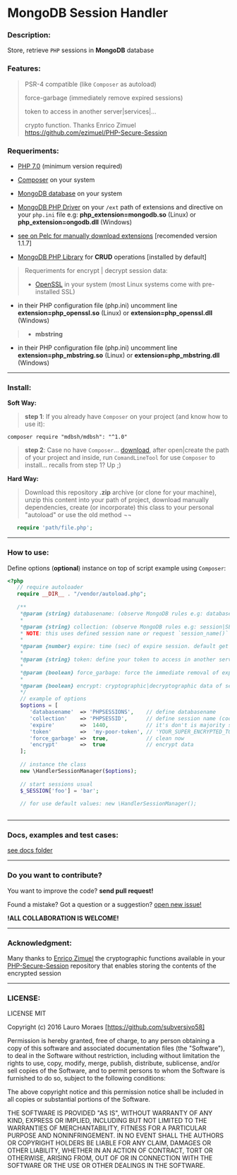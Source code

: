 # MongoDB Session Handler

### Description:

Store, retrieve `PHP` sessions in **MongoDB** database

### Features:

> PSR-4 compatible (like `Composer` as autoload)
>
> force-garbage (immediately remove expired sessions)
>
> token to access in another server|services|...
>
> crypto function. Thanks Enrico Zimuel <https://github.com/ezimuel/PHP-Secure-Session>

### Requeriments:
+ [PHP 7.0](http://php.net/downloads.php) (minimum version required)

+ [Composer](https://getcomposer.org/download/) on your system

+ [MongoDB database](https://www.mongodb.com/download-center#community) on your system

+ [MongoDB PHP Driver](https://github.com/mongodb/mongo-php-driver) on your `/ext` path of extensions and directive on your `php.ini` file e.g: **php_extension=mongodb.so** (Linux) or **php_extension=ongodb.dll** (Windows)
+ [see on Pelc for manually download extensions](https://pecl.php.net/package/mongodb) [recomended version 1.1.7]

+ [MongoDB PHP Library](https://github.com/mongodb/mongo-php-library) for **CRUD** operations [installed by default]

> Requeriments for encrypt | decrypt session data:
> + [OpenSSL](https://www.openssl.org/) in your system (most Linux systems come with pre-installed SSL)
  * in their PHP configuration file (php.ini) uncomment line **extension=php_openssl.so** (Linux) or **extension=php_openssl.dll** (Windows)
>
> + **mbstring**
  * in their PHP configuration file (php.ini) uncomment line **extension=php_mbstring.so** (Linux) or **extension=php_mbstring.dll** (Windows)

-------------------------------------
### Install:

**Soft Way:**
> **step 1**: If you already have `Composer` on your project (and know how to use it):


    composer require "mdbsh/mdbsh": "^1.0"
    
>
> **step 2**: Case no have `Composer`... [download](https://getcomposer.org/download/), after open|create the path of your project and inside, run `ComandLineTool` for use `Composer` to install... recalls from step 1? Up ;)



**Hard Way:**

> Download this repository **.zip** archive (or clone for your machine), unzip this content into your path of project, download manually dependencies, create (or incorporate) this class to your personal "autoload" or use the old method ¬¬
```php
   require 'path/file.php';
```


-------------------------------------
### How to use:

Define options (**optional**) instance on top of script example using `Composer`:

```php
<?php
   // require autoloader
   require __DIR__ . "/vendor/autoload.php";
   
   /**
    *@param {string} databasename: (observe MongoDB rules e.g: database|DataBase|data-base) default: SessionManager
    *
    *@param {string} collection: (observe MongoDB rules e.g: session|SESSION|Session) default: PHPSESSID
    * NOTE: this uses defined session nane or request `session_name()` for retrieve automatic (remember PHP 'session.name' only accept alphanumeric characters. See more on: @lynk http://php.net/manual/en/function.session-name.php
    *
    *@param {number} expire: time (sec) of expire session. default get `session.gc_maxlifetime` directive or set one hour (3600 sec)
    *
    *@param {string} token: define your token to access in another server|services|... default: false
    *
    *@param {boolean} force_garbage: force the immediate removal of expired sessions. default: false
    *
    *@param {boolean} encrypt: cryptographic|decryptographic data of sessions to save in MongoDB. default: true
    */
    // example of options
    $options = [
       'databasename'  => 'PHPSESSIONS',    // define databasename
       'collection'    => 'PHPSESSID',      // define session name (cookie name of this session)
       'expire'        =>  1440,            // it's don't is majority set. It is optional case php.ini no have value set
       'token'         =>  'my-poor-token', // 'YOUR_SUPER_ENCRYPTED_TOKEN' optional
       'force_garbage' =>  true,            // clean now
       'encrypt'       =>  true             // encrypt data
    ];
    
    // instance the class
    new \HandlerSessionManager($options);
    
    // start sessions usual
    $_SESSION['foo'] = 'bar';
    
    // for use default values: new \HandlerSessionManager();
   
```

------------------------------------------
### Docs, examples and test cases:

[see docs folder](https://github.com/subversivo58/mdbsh/blob/master/docs/USAGE.md)


------------------------------------------
### Do you want to contribute?

You want to improve the code? **send pull request!**

Found a mistake? Got a question or a suggestion? [open new issue!](https://github.com/subversivo58/mdbsh/issues)

**!ALL COLLABORATION IS WELCOME!**


-----------------------------------------
### Acknowledgment:

Many thanks to [Enrico Zimuel](https://github.com/ezimuel) the cryptographic functions available in your [
PHP-Secure-Session](https://github.com/ezimuel/PHP-Secure-Session) repository that enables storing the contents of the encrypted session

-----------------------------------------
### LICENSE:

LICENSE MIT

Copyright (c) 2016 Lauro Moraes [https://github.com/subversivo58]

Permission is hereby granted, free of charge, to any person obtaining a copy
of this software and associated documentation files (the "Software"), to deal
in the Software without restriction, including without limitation the rights
to use, copy, modify, merge, publish, distribute, sublicense, and/or sell
copies of the Software, and to permit persons to whom the Software is
furnished to do so, subject to the following conditions:

The above copyright notice and this permission notice shall be included in
all copies or substantial portions of the Software.

THE SOFTWARE IS PROVIDED "AS IS", WITHOUT WARRANTY OF ANY KIND, EXPRESS OR
IMPLIED, INCLUDING BUT NOT LIMITED TO THE WARRANTIES OF MERCHANTABILITY,
FITNESS FOR A PARTICULAR PURPOSE AND NONINFRINGEMENT. IN NO EVENT SHALL THE
AUTHORS OR COPYRIGHT HOLDERS BE LIABLE FOR ANY CLAIM, DAMAGES OR OTHER
LIABILITY, WHETHER IN AN ACTION OF CONTRACT, TORT OR OTHERWISE, ARISING FROM,
OUT OF OR IN CONNECTION WITH THE SOFTWARE OR THE USE OR OTHER DEALINGS IN
THE SOFTWARE.
